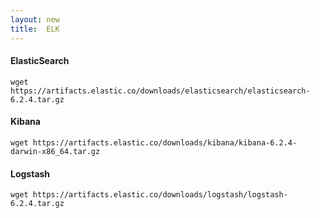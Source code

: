 ```yaml
---
layout: new
title:  ELK
---
```


#### ElasticSearch

```shell
wget https://artifacts.elastic.co/downloads/elasticsearch/elasticsearch-6.2.4.tar.gz
```

#### Kibana

```shell
wget https://artifacts.elastic.co/downloads/kibana/kibana-6.2.4-darwin-x86_64.tar.gz
```

#### Logstash

```shell
wget https://artifacts.elastic.co/downloads/logstash/logstash-6.2.4.tar.gz
```
